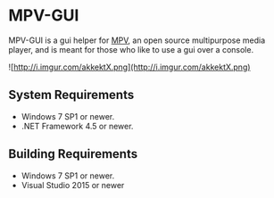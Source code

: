 # MPV-GUI

MPV-GUI is a gui helper for [MPV](https://github.com/mpv-player/mpv), an open source multipurpose media player, and is meant for those who like to use a gui over a console.

![http://i.imgur.com/akkektX.png](http://i.imgur.com/akkektX.png)

## System Requirements
- Windows 7 SP1 or newer.
- .NET Framework 4.5 or newer.

## Building Requirements
- Windows 7 SP1 or newer.
- Visual Studio 2015 or newer
